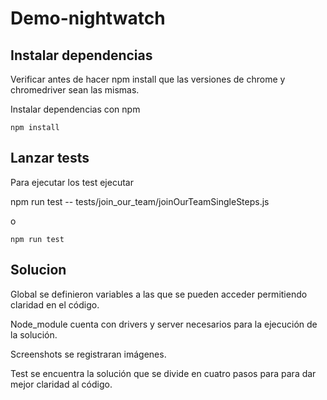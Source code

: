 # Demo-nightwatch

## Instalar dependencias

Verificar antes de hacer npm install que las versiones de chrome y chromedriver sean las mismas. 

Instalar dependencias con npm

```
npm install
```

## Lanzar tests

Para ejecutar los test ejecutar

npm run test -- tests/join_our_team/joinOurTeamSingleSteps.js

o

```
npm run test
```
## Solucion
Global 
se definieron variables a las que se pueden acceder permitiendo claridad en el código.

Node_module
cuenta con drivers y server necesarios para la ejecución de la solución.

Screenshots
se registraran imágenes.

Test 
se encuentra la solución que se divide en cuatro pasos para para dar mejor claridad al código.
